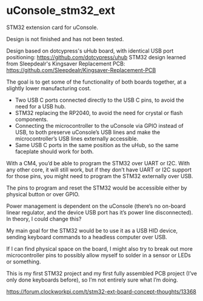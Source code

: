# uConsole_stm32_ext
STM32 extension card for uConsole.

Design is not finished and has not been tested.

Design based on dotcypress's uHub board, with identical USB port positioning: https://github.com/dotcypress/uhub
STM32 design learned from Sleepdealr's Kingsaver Replacement PCB: https://github.com/Sleepdealr/Kingsaver-Replacement-PCB

The goal is to get some of the functionality of both boards together, at a slightly lower manufacturing cost.

- Two USB C ports connected directly to the USB C pins, to avoid the need for a USB hub.
- STM32 replacing the RP2040, to avoid the need for crystal or flash components.
- Connecting the microcontroller to the uConsole via GPIO instead of USB, to both preserve uConsole’s USB lines and make the microcontroller’s USB lines externally accessible.
- Same USB C ports in the same position as the uHub, so the same faceplate should work for both.

With a CM4, you’d be able to program the STM32 over UART or I2C. With any other core, it will still work, but if they don’t have UART or I2C support for those pins, you might need to program the STM32 externally over USB.

The pins to program and reset the STM32 would be accessible either by physical button or over GPIO.

Power management is dependent on the uConsole (there’s no on-board linear regulator, and the device USB port has it’s power line disconnected). In theory, I could change this?

My main goal for the STM32 would be to use it as a USB HID device, sending keyboard commands to a headless computer over USB.

If I can find physical space on the board, I might also try to break out more microcontroller pins to possibly allow myself to solder in a sensor or LEDs or something.

This is my first STM32 project and my first fully assembled PCB project (I’ve only done keyboards before), so I’m not entirely sure what I’m doing.

https://forum.clockworkpi.com/t/stm32-ext-board-concept-thoughts/13368
